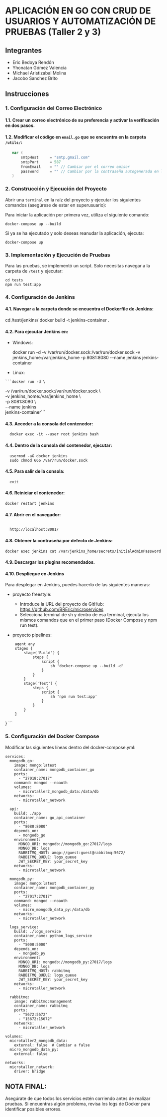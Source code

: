 # APLICACIÓN EN GO CON CRUD DE USUARIOS Y AUTOMATIZACIÓN DE PRUEBAS (Taller 2 y 3)

## Integrantes

- Eric Bedoya Rendón
- Yhonatan Gómez Valencia
- Michael Aristizabal Molina
- Jacobo Sanchez Brito

## Instrucciones

### 1. Configuración del Correo Electrónico

#### 1.1. Crear un correo electrónico de su preferencia y activar la verificación en dos pasos.
#### 1.2. Modificar el código en `email.go` que se encuentra en la carpeta `/utils/`:

  ```go
     var (
         smtpHost     = "smtp.gmail.com"
         smtpPort     = 587
         fromEmail    = "" // Cambiar por el correo emisor
         password     = "" // Cambiar por la contraseña autogenerada en la verificación de dos pasos
     )
```
### 2. Construcción y Ejecución del Proyecto

  Abrir una `terminal` en la raíz del proyecto y ejecutar los siguientes comandos (asegúrese de estar en superusuario):

  Para iniciar la aplicación por primera vez, utiliza el siguiente comando:

    docker-compose up --build

  Si ya se ha ejecutado y solo deseas reanudar la aplicación, ejecuta:

    docker-compose up

### 3. Implementación y Ejecución de Pruebas
  Para las pruebas, se implementó un script. Solo necesitas navegar a la carpeta de `/test` y ejecutar:

    cd tests
    npm run test:app

### 4. Configuración de Jenkins
#### 4.1. Navegar a la carpeta donde se encuentra el Dockerfile de Jenkins:
cd /test/jenkins/
docker build -t jenkins-container .

#### 4.2. Para ejecutar Jenkins en:

   * Windows:

   
      docker run -d -v /var/run/docker.sock:/var/run/docker.sock -v jenkins_home:/var/jenkins_home -p 8081:8080 --name jenkins jenkins-container
      
   * Linux:

   
    ```docker run -d \
  -v /var/run/docker.sock:/var/run/docker.sock \  
  -v jenkins_home:/var/jenkins_home \            
  -p 8081:8080 \                                 
  --name jenkins \
  jenkins-container```

#### 4.3. Acceder a la consola del contenedor:

```
  docker exec -it --user root jenkins bash
```

#### 4.4. Dentro de la consola del contenedor, ejecutar:

```
  usermod -aG docker jenkins
  sudo chmod 666 /var/run/docker.sock
```

#### 4.5. Para salir de la consola:

```
  exit
```

#### 4.6. Reiniciar el contenedor:

  ```
  docker restart jenkins
```

#### 4.7. Abrir en el navegador: 
```

  http://localhost:8081/
```

#### 4.8. Obtener la contraseña por defecto de Jenkins:

  ```
docker exec jenkins cat /var/jenkins_home/secrets/initialAdminPassword
```

#### 4.9. Descargar los plugins recomendados.

#### 4.10. Despliegue en Jenkins

  Para desplegar en Jenkins, puedes hacerlo de las siguientes maneras:

* proyecto freestyle:


   - Introduce la URL del proyecto de GitHub: https://github.com/BREric/microservices
   - Selecciona terminal de sh y dentro de esa terminal, ejecuta los mismos comandos que en el primer paso (Docker Compose y npm run test).

* proyecto pipelines:

   ``` pipeline {
    agent any
    stages {
        stage('Build') {
            steps {
                script {
                    sh 'docker-compose up --build -d'
                }
            }
        }
        stage('Test') {
            steps {
                script {
                    sh 'npm run test:app'
                }
            }
        }
    }
} ```



### 5. Configuración del Docker Compose

Modificar las siguientes líneas dentro del docker-compose.yml:
```
services:
  mongodb_go:
    image: mongo:latest
    container_name: mongodb_container_go
    ports:
      - "27018:27017"  
    command: mongod --noauth
    volumes:
      - microtaller2_mongodb_data:/data/db
    networks:
      - microtaller_network

  api:
    build: ./app
    container_name: go_api_container
    ports:
      - "8080:8080"
    depends_on:
      - mongodb_go
    environment:
      MONGO_URI: mongodb://mongodb_go:27017/logs  
      MONGO_DB: logs
      RABBITMQ_HOST: amqp://guest:guest@rabbitmq:5672/
      RABBITMQ_QUEUE: logs_queue
      JWT_SECRET_KEY: your_secret_key
    networks:
      - microtaller_network

  mongodb_py:
    image: mongo:latest
    container_name: mongodb_container_py
    ports:
      - "27017:27017"  
    command: mongod --noauth
    volumes:
      - micro_mongodb_data_py:/data/db
    networks:
      - microtaller_network

  logs_service:
    build: ./logs_service
    container_name: python_logs_service
    ports:
      - "5000:5000"
    depends_on:
      - mongodb_py
    environment:
      MONGO_URI: mongodb://mongodb_py:27017/logs
      MONGO_DB: logs
      RABBITMQ_HOST: rabbitmq
      RABBITMQ_QUEUE: logs_queue
      JWT_SECRET_KEY: your_secret_key
    networks:
      - microtaller_network

  rabbitmq:
    image: rabbitmq:management
    container_name: rabbitmq
    ports:
      - "5672:5672"
      - "15672:15672"
    networks:
      - microtaller_network

volumes:
  microtaller2_mongodb_data:
    external: false  # Cambiar a false
  micro_mongodb_data_py:
    external: false  

networks:
  microtaller_network:
    driver: bridge
```

## NOTA FINAL:

Asegúrate de que todos los servicios estén corriendo antes de realizar pruebas.
Si encuentras algún problema, revisa los logs de Docker para identificar posibles errores.

